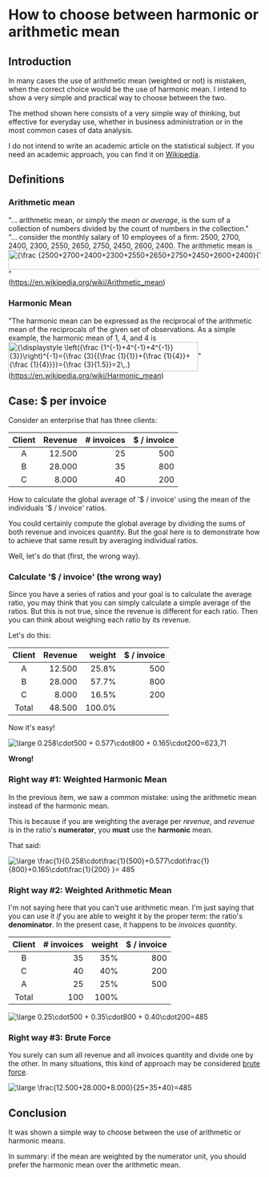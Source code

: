 # How to choose between harmonic or arithmetic mean
## Introduction
In many cases the use of arithmetic mean (weighted or not) is mistaken, when the correct choice would be the use of harmonic mean. I intend to show a very simple and practical way to choose between the two.

The method shown here consists of a very simple way of thinking, but effective for everyday use, whether in business administration or in the most common cases of data analysis.

I do not intend to write an academic article on the statistical subject. If you need an academic approach, you can find it on [Wikipedia](https://en.wikipedia.org/wiki/Harmonic_mean).

## Definitions
### Arithmetic mean  
"... arithmetic mean, or simply the *mean* or *average*,  is the sum of a collection of numbers divided by the count of numbers in the collection."  
"... consider the monthly salary of 10 employees of a firm: 2500, 2700, 2400, 2300, 2550, 2650, 2750, 2450, 2600, 2400. The arithmetic mean is  
<img src="https://wikimedia.org/api/rest_v1/media/math/render/svg/011f2bc6eee24c97e784cc28aa7d9581ca564ee9" class="mwe-math-fallback-image-inline" aria-hidden="true" style="vertical-align: -1.838ex; width:81.293ex; height:5.176ex;" alt="{\frac {2500+2700+2400+2300+2550+2650+2750+2450+2600+2400}{10}}=2530">"  
(https://en.wikipedia.org/wiki/Arithmetic_mean)

### Harmonic Mean
"The harmonic mean can be expressed as the reciprocal of the arithmetic mean of the reciprocals of the given set of observations. As a simple example, the harmonic mean of 1, 4, and 4 is  
<img src="https://wikimedia.org/api/rest_v1/media/math/render/svg/eca5906ddf61080e790c0d4df33f47e12da7d019" class="mwe-math-fallback-image-inline" aria-hidden="true" style="vertical-align: -3.338ex; width:49.548ex; height:7.676ex;" alt="{\displaystyle \left({\frac {1^{-1}+4^{-1}+4^{-1}}{3}}\right)^{-1}={\frac {3}{{\frac {1}{1}}+{\frac {1}{4}}+{\frac {1}{4}}}}={\frac {3}{1.5}}=2\,.}">"  
(https://en.wikipedia.org/wiki/Harmonic_mean)

## Case: $ per invoice
Consider an enterprise that has three clients:

| Client | Revenue | # invoices | $ / invoice |
| :----: | ------: | ---------: | ----------: |
| A      | 12.500  | 25         | 500         |
| B      | 28.000  | 35         | 800         |
| C      | 8.000   | 40         | 200         |

How to calculate the global average of '$ / invoice' using the mean of the individuals '$ / invoice' ratios.

You could certainly compute the global average by dividing the sums of both revenue and invoices quantity. But the goal here is to demonstrate how to achieve that same result by averaging individual ratios.

Well, let's do that (first, the wrong way).

### Calculate '$ / invoice' (the wrong way)
Since you have a series of ratios and your goal is to calculate the average ratio, you may think that you can simply calculate a simple average of the ratios. But this is not true, since the revenue is different for each ratio. Then you can think about weighing each ratio by its revenue.

Let's do this:

| Client | Revenue | weight | $ / invoice |
| :----: | ------: | -----: | ----------: |
| A      | 12.500  | 25.8%  | 500         |
| B      | 28.000  | 57.7%  | 800         |
| C      | 8.000   | 16.5%  | 200         |
| Total  | 48.500  | 100.0% |

Now it's easy!

<img src="https://latex.codecogs.com/png.latex?\bg_white&space;\large&space;0.258\cdot500&space;&plus;&space;0.577\cdot800&space;&plus;&space;0.165\cdot200=623,71" title="\large 0.258\cdot500 + 0.577\cdot800 + 0.165\cdot200=623,71" />

**Wrong!**

### Right way #1: Weighted Harmonic Mean
In the previous item, we saw a common mistake: using the arithmetic mean instead of the harmonic mean.

This is because if you are weighting the average per *revenue*, and *revenue* is in the ratio's **numerator**, you **must** use the **harmonic** mean.

That said:

<img src="https://latex.codecogs.com/png.latex?\bg_white&space;\large&space;\frac{1}{0.258\cdot\frac{1}{500}&plus;0.577\cdot\frac{1}{800}&plus;0.165\cdot\frac{1}{200}&space;}=&space;485" title="\large \frac{1}{0.258\cdot\frac{1}{500}+0.577\cdot\frac{1}{800}+0.165\cdot\frac{1}{200} }= 485" />

### Right way #2: Weighted Arithmetic Mean
I'm not saying here that you can't use arithmetic mean. I'm just saying that you can use it *if* you are able to weight it by the proper term: the ratio's **denominator**. In the present case, it happens to be *invoices quantity*.

| Client | # invoices | weight  | $ / invoice |
| :----: | ---------: | -----:  | ----------: |
| B      | 35         | 35%     | 800         |
| C      | 40         | 40%     | 200         |
| A      | 25         | 25%     | 500         |
| Total  | 100        | 100%    |

<img src="https://latex.codecogs.com/png.latex?\bg_white&space;\large&space;0.25\cdot500&space;&plus;&space;0.35\cdot800&space;&plus;&space;0.40\cdot200=485" title="\large 0.25\cdot500 + 0.35\cdot800 + 0.40\cdot200=485" />

### Right way #3: Brute Force
You surely can sum all revenue and all invoices quantity and divide one by the other. In many situations, this kind of approach may be considered [brute force](http://www.catb.org/~esr/jargon/html/B/brute-force.html).

<img src="https://latex.codecogs.com/png.latex?\bg_white&space;\large&space;\frac{12.500&plus;28.000&plus;8.000}{25&plus;35&plus;40}=485" title="\large \frac{12.500+28.000+8.000}{25+35+40}=485" />

## Conclusion
It was shown a simple way to choose between the use of arithmetic or harmonic means.

In summary: if the mean are weighted by the numerator unit, you should prefer the harmonic mean over the arithmetic mean.
